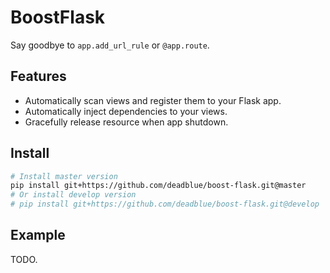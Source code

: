 # BoostFlask

Say goodbye to `app.add_url_rule` or `@app.route`.

## Features

- Automatically scan views and register them to your Flask app.
- Automatically inject dependencies to your views.
- Gracefully release resource when app shutdown.

## Install

```bash
# Install master version
pip install git+https://github.com/deadblue/boost-flask.git@master
# Or install develop version
# pip install git+https://github.com/deadblue/boost-flask.git@develop
```

## Example

TODO.